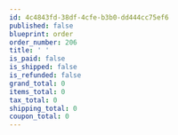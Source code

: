 ```yaml
---
id: 4c4843fd-38df-4cfe-b3b0-dd444cc75ef6
published: false
blueprint: order
order_number: 206
title: ' '
is_paid: false
is_shipped: false
is_refunded: false
grand_total: 0
items_total: 0
tax_total: 0
shipping_total: 0
coupon_total: 0
---
```

